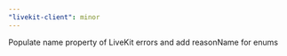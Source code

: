 ```yaml
---
"livekit-client": minor
---
```


Populate name property of LiveKit errors and add reasonName for enums
